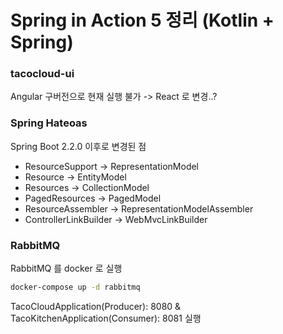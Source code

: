 # Spring in Action 5 정리 (Kotlin + Spring)

### tacocloud-ui
Angular 구버전으로 현재 실행 불가 -> React 로 변경..?

### Spring Hateoas
Spring Boot 2.2.0 이후로 변경된 점
- ResourceSupport -> RepresentationModel
- Resource -> EntityModel
- Resources -> CollectionModel
- PagedResources -> PagedModel
- ResourceAssembler -> RepresentationModelAssembler
- ControllerLinkBuilder -> WebMvcLinkBuilder

### RabbitMQ
RabbitMQ 를 docker 로 실행
```bash
docker-compose up -d rabbitmq
```
TacoCloudApplication(Producer): 8080 & TacoKitchenApplication(Consumer): 8081 실행